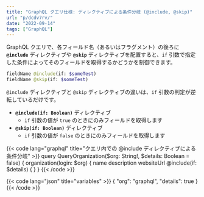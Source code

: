 ```yaml
---
title: "GraphQL クエリ仕様: ディレクティブによる条件分岐 (@include, @skip)"
url: "p/dcdv7rv/"
date: "2022-09-14"
tags: ["GraphQL"]
---
```


GraphQL クエリで、各フィールド名（あるいはフラグメント）の後ろに __`@include`__ ディレクティブや __`@skip`__ ディレクティブを配置すると、`if` 引数で指定した条件によってそのフィールドを取得するかどうかを制御できます。

```graphql
fieldName @include(if: $someTest)
fieldName @skip(if: $someTest)
```

`@include` ディレクティブと `@skip` ディレクティブの違いは、`if` 引数の判定が逆転しているだけです。

- __`@include(if: Boolean)`__ ディレクティブ
  - `if` 引数の値が `true` のときにのみフィールドを取得します
- __`@skip(if: Boolean)`__ ディレクティブ
  - `if` 引数の値が `false` のときにのみフィールドを取得します

{{< code lang="graphql" title="クエリ内での @include ディレクティブによる条件分岐" >}}
query QueryOrganization($org: String!, $details: Boolean = false) {
  organization(login: $org) {
    name
    description
    websiteUrl @include(if: $details) {
  }
}
{{< /code >}}

{{< code lang="json" title="variables" >}}
{
  "org": "graphql",
  "details": true
}
{{< /code >}}

